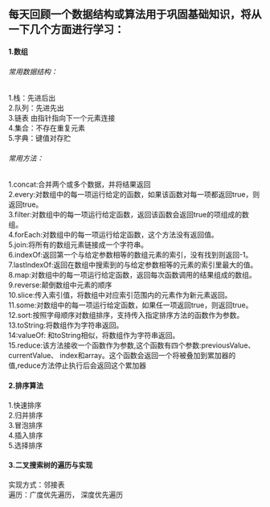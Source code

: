 ## 每天回顾一个数据结构或算法用于巩固基础知识，将从一下几个方面进行学习：
#### 1.数组
###### 常用数据结构：
1.栈：先进后出
 <br>
 2.队列：先进先出
 <br>
3.链表 由指针指向下一个元素连接
<br>
4.集合：不存在重复元素
<br>
5.字典：键值对存贮

###### 常用方法：
1.concat:合并两个或多个数据，并将结果返回
<br>
2.every:对数组中的每一项运行给定的函数，如果该函数对每一项都返回true，则返回true。
<br>
        3.filter:对数组中的每一项运行给定函数，返回该函数会返回true的项组成的数组。
        <br>
        4.forEach:对数组中的每一项运行给定函数，这个方法没有返回值。
        <br>
        5.join:将所有的数组元素链接成一个字符串。
        <br>
        6.indexOf:返回第一个与给定参数相等的数组元素的索引，没有找到则返回-1。
        <br>
        7.lastIndexOf:返回在数组中搜索到的与给定参数相等的元素的索引里最大的值。
        <br>
        8.map:对数组中的每一项运行给定函数，返回每次函数调用的结果组成的数组。
        <br>
        9.reverse:颠倒数组中元素的顺序
        <br>
        10.slice:传入索引值，将数组中对应索引范围内的元素作为新元素返回。
        <br>
        11.some:对数组中的每一项运行给定函数，如果任一项返回true，则返回true。
        <br>
        12.sort:按照字母顺序对数组排序，支持传入指定排序方法的函数作为参数。
        <br>
        13.toString:将数组作为字符串返回。
        <br>
        14:valueOf: 和toString相似，将数组作为字符串返回。
        <br>
        15.reduce:该方法接收一个函数作为参数,这个函数有四个参数:previousValue、currentValue、
        index和array。这个函数会返回一个将被叠加到累加器的 值,reduce方法停止执行后会返回这个累加器

#### 2.排序算法
1.快速排序
 <br>
 2.归并排序
 <br>
 3.冒泡排序
 <br>
 4.插入排序
 <br>
 5.选择排序

#### 3.二叉搜索树的遍历与实现
实现方式：邻接表
<br>
遍历：广度优先遍历， 深度优先遍历